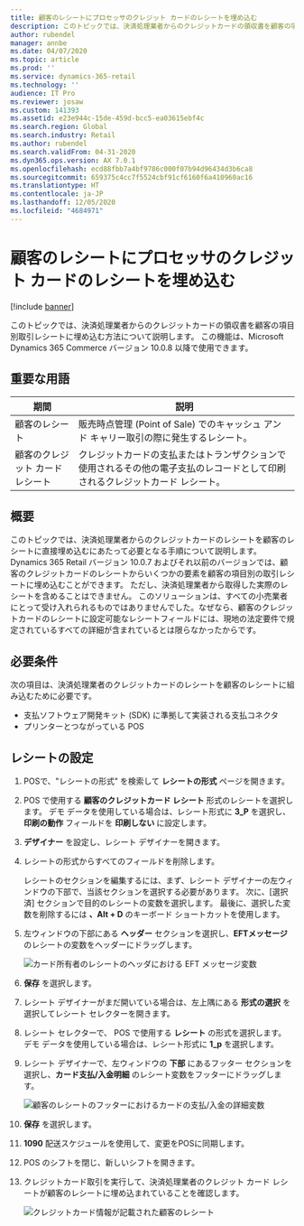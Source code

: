 ```yaml
---
title: 顧客のレシートにプロセッサのクレジット カードのレシートを埋め込む
description: このトピックでは、決済処理業者からのクレジットカードの領収書を顧客の項目別取引レシートに埋め込む方法について説明します。
author: rubendel
manager: annbe
ms.date: 04/07/2020
ms.topic: article
ms.prod: ''
ms.service: dynamics-365-retail
ms.technology: ''
audience: IT Pro
ms.reviewer: josaw
ms.custom: 141393
ms.assetid: e23e944c-15de-459d-bcc5-ea03615ebf4c
ms.search.region: Global
ms.search.industry: Retail
ms.author: rubendel
ms.search.validFrom: 04-31-2020
ms.dyn365.ops.version: AX 7.0.1
ms.openlocfilehash: ecd88fbb7a4bf9786c000f07b94d96434d3b6ca8
ms.sourcegitcommit: 659375c4cc7f5524cbf91cf6160f6a410960ac16
ms.translationtype: HT
ms.contentlocale: ja-JP
ms.lasthandoff: 12/05/2020
ms.locfileid: "4684971"
---
```

# <a name="embed-processor-credit-card-receipts-in-customer-receipts"></a>顧客のレシートにプロセッサのクレジット カードのレシートを埋め込む

[!include [banner](../includes/banner.md)]

このトピックでは、決済処理業者からのクレジットカードの領収書を顧客の項目別取引レシートに埋め込む方法について説明します。 この機能は、Microsoft Dynamics 365 Commerce バージョン 10.0.8 以降で使用できます。

## <a name="key-terms"></a>重要な用語

| 期間 | 説明 |
|---|---|
| 顧客のレシート | 販売時点管理 (Point of Sale) でのキャッシュ アンド キャリー取引の際に発生するレシート。 |
| 顧客のクレジット カード レシート | クレジットカードの支払またはトランザクションで使用されるその他の電子支払のレコードとして印刷されるクレジットカード レシート。 |

## <a name="overview"></a>概要

このトピックでは、決済処理業者からのクレジットカードのレシートを顧客のレシートに直接埋め込むにあたって必要となる手順について説明します。 Dynamics 365 Retail バージョン 10.0.7 およびそれ以前のバージョンでは、顧客のクレジットカードのレシートからいくつかの要素を顧客の項目別の取引レシートに埋め込むことができます。 ただし、決済処理業者から取得した実際のレシートを含めることはできません。 このソリューションは、すべての小売業者にとって受け入れられるものではありませんでした。なぜなら、顧客のクレジットカードのレシートに設定可能なレシートフィールドには、現地の法定要件で規定されているすべての詳細が含まれているとは限らなかったからです。

## <a name="prerequisites"></a>必要条件

次の項目は、決済処理業者のクレジットカードのレシートを顧客のレシートに組み込むために必要です。

- 支払ソフトウェア開発キット (SDK) に準拠して実装される支払コネクタ
- プリンターとつながっている POS

## <a name="set-up-receipts"></a>レシートの設定

1. POSで、"レシートの形式" を検索して **レシートの形式** ページを開きます。
2. POS で使用する **顧客のクレジットカード レシート** 形式のレシートを選択します。 デモ データを使用している場合は、レシート形式に **3\_P** を選択し、**印刷の動作** フィールドを **印刷しない** に設定します。
3. **デザイナー** を設定し、レシート デザイナーを開きます。
4. レシートの形式からすべてのフィールドを削除します。

    レシートのセクションを編集するには、まず、レシート デザイナーの左ウィンドウの下部で、当該セクションを選択する必要があります。 次に、[選択済] セクションで目的のレシートの変数を選択します。 最後に、選択した変数を削除するには **、Alt + D** のキーボード ショートカットを使用します。

5. 左ウィンドウの下部にある **ヘッダー** セクションを選択し、**EFTメッセージ** のレシートの変数をヘッダーにドラッグします。

    ![カード所有者のレシートのヘッダにおける EFT メッセージ変数](media/Cardholders.png)

6. **保存** を選択します。
7. レシート デザイナーがまだ開いている場合は、左上隅にある **形式の選択** を選択してレシート セレクターを開きます。
8. レシート セレクターで、 POS で使用する **レシート** の形式を選択します。 デモ データを使用している場合は、レシート形式に **1\_p**  を選択します。
9. レシート デザイナーで、左ウィンドウの **下部** にあるフッター セクションを選択し、**カード支払/入金明細** のレシート変数をフッターにドラッグします。

    ![顧客のレシートのフッターにおけるカードの支払/入金の詳細変数](media/customersreceipt.png)

10. **保存** を選択します。
11. **1090** 配送スケジュールを使用して、変更をPOSに同期します。
12. POS のシフトを閉じ、新しいシフトを開きます。
13. クレジットカード取引を実行して、決済処理業者のクレジット カード レシートが顧客のレシートに埋め込まれていることを確認します。

    ![クレジットカード情報が記載された顧客のレシート](media/receipt_w_cc.png)
